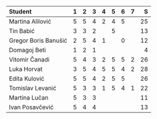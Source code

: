 |Student|1|2|3|4|5|6|7|S|
|:---|---:|---:|---:|---:|---:|---:|---:|---:|
|Martina Alilović|5|5|4|2|4|5||25|
|Tin Babić|3|3|2||5|||13|
|Gregor Boris Banušić|2|5|4|1||0||12|
|Domagoj Beti|1|2|1|||||4|
|Vitomir Čanadi|5|4|3|2|5|5|2|26|
|Luka Horvat|3|5|4|5|5|4|2|28|
|Edita Kulović|5|5|4|2|5|5||26|
|Tomislav Levanić|5|3|3|1|5|4|1|22|
|Martina Lučan|5|3|3|||||11|
|Ivan Posavčević|5|4|4|||||13|
